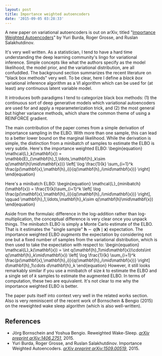 ```yaml
---
layout: post
title: Importance weighted autoencoders
date: '2015-09-05 03:28:33'
---
```


A new paper on variational autoencoders is out on arXiv, titled "[Importance Weighted Autoencoders](http://arxiv.org/abs/1509.00519)" by Yuri Burda, Roger Grosse, and Ruslan Salakhutdinov.

It's very well written. As a statistician, I tend to have a hard time understanding the deep learning community's lingo for variational inference. Simple concepts like what the authors specify as the model likelihood, the model prior, and the variational distribution, are all confuddled. The background section summarizes the recent literature on "black box methods" very well. To be clear, here I define a _black box_ variational inference algorithm as a VI algorithm which can be used for (at least) any continuous latent variable model.

It introduces both paradigms I tend to categorize black box methods: (1) the continuous sort of deep generative models which variational autoencoders are used for and apply a reparameterization trick, and (2) the most general but higher variance methods, which share the common theme of using a REINFORCE gradient.

The main contribution of the paper comes from a simple derivation of importance sampling in the ELBO. With more than one sample, this can lead to a better lower bound on the marginal likelihood. While the derivation is simple, the distinction from a minibatch of samples to estimate the ELBO is very subtle. Here's the importance weighted ELBO:
\begin{equation}
\mathcal{L}\_k(\mathbf{x}) =
\mathbb{E}\_{\mathbf{h}\_1,\ldots,\mathbf{h}\_k\sim q(\mathbf{h}\mid\mathbf{x})}
\left[
\log \frac{1}{k} \sum_{i=1}^k \frac{p(\mathbf{x},\mathbf{h}\_i)}{q(\mathbf{h}\_i\mid\mathbf{x})}
\right]
\end{equation}

Here's a minibatch ELBO:
\begin{equation}
\mathcal{L}\_{minibatch}(\mathbf{x}) =
\frac{1}{k}\sum_{i=1}^k 
\left[
\log \frac{p(\mathbf{x},\mathbf{h}\_i)}{q(\mathbf{h}\_i\mid\mathbf{x})}
\right],
\qquad
\mathbf{h}\_1,\ldots,\mathbf{h}\_k\sim q(\mathbf{h}\mid\mathbf{x})
\end{equation}

Aside from the formulaic difference in the log-addition rather than log-multiplication, the conceptual difference is very clear once you unpack things. The minibatch ELBO is simply a Monte Carlo estimate of the ELBO. That is it estimates the "single sample" $\mathbf{h}\sim q(\mathbf{h}\mid\mathbf{x})$ expectation. The importance weighted ELBO _augments_ the expectation by considering not one but a fixed number of samples from the variational distribution, which is then used to take the expectation with respect to:
\begin{equation}
\mathcal{L}\_k(\mathbf{x}) =
\int
q(\mathbf{h}\_1\mid\mathbf{x})\cdots\int
q(\mathbf{h}\_k\mid\mathbf{x})
\left[
\log \frac{1}{k} \sum_{i=1}^k \frac{p(\mathbf{x},\mathbf{h}\_i)}{q(\mathbf{h}\_i\mid\mathbf{x})}
\right]
d\mathbf{h}\_1\cdots d\mathbf{h}\_k
\end{equation}
However, it still looks remarkably similar if you use a minibatch of size $k$ to estimate the ELBO and a single set of $k$ samples to estimate the augmented ELBO. In terms of computation, these two are equivalent. It's not clear to me why the importance weighted ELBO is better.

The paper puts itself into context very well in the related works section. Also is very reminiscent of the recent work of Bornschein & Bengio (2015) on the reweighted wake sleep algorithm (which is also well-written).


## References
* Jörg Bornschein and Yoshua Bengio. Reweighted Wake-Sleep. [_arXiv preprint arXiv:1406.2751_](http://arxiv.org/abs/1406.2751), 2015.
* Yuri Burda, Roger Grosse, and Ruslan Salakhutdinov. Importance Weighted Autoencoders. [_arXiv preprint arXiv:1509.00519_](http://arxiv.org/abs/1509.00519), 2015.